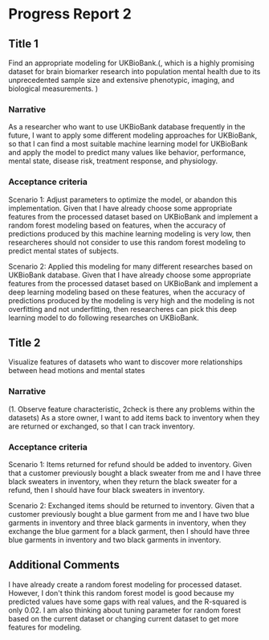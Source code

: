 # Progress Report 2

## Title 1
 Find an appropriate modeling for UKBioBank.(, which is a highly promising dataset for brain biomarker research into population mental health due to its unprecedented sample size and extensive phenotypic, imaging, and biological measurements. )

### Narrative
As a researcher who want to use UKBioBank database frequently in the future,
I want to apply some different modeling approaches for UKBioBank,
so that I can find a most suitable machine learning model for UKBioBank and apply the model to predict many values like behavior, performance, mental state, disease risk, treatment response, and physiology.

### Acceptance criteria
Scenario 1: Adjust parameters to optimize the model, or abandon this implementation.
Given that I have already choose some appropriate features from the processed dataset based on UKBioBank
and implement a random forest modeling based on features,
when the accuracy of predictions produced by this machine learning modeling is very low,
then researcheres should not consider to use this random forest modeling to predict mental states of subjects.

Scenario 2: Applied this modeling for many different researches based on UKBioBank database.
Given that I have already choose some appropriate features from the processed dataset based on UKBioBank
and implement a deep learning modeling based on these features,
when the accuracy of predictions produced by the modeling is very high
and the modeling is not overfitting and not underfitting,
then researcheres can pick this deep learning model to do following researches on UKBioBank.

## Title 2
 Visualize features of datasets
who want to discover more relationships between head motions and mental states
### Narrative
(1.	Observe feature characteristic, 2check is there any problems within the datasets)
As a store owner,
I want to add items back to inventory when they are returned or exchanged,
so that I can track inventory.

### Acceptance criteria
Scenario 1: Items returned for refund should be added to inventory.
Given that a customer previously bought a black sweater from me
and I have three black sweaters in inventory,
when they return the black sweater for a refund,
then I should have four black sweaters in inventory.

Scenario 2: Exchanged items should be returned to inventory.
Given that a customer previously bought a blue garment from me
and I have two blue garments in inventory
and three black garments in inventory,
when they exchange the blue garment for a black garment,
then I should have three blue garments in inventory
and two black garments in inventory.

## Additional Comments
I have already create a random forest modeling for processed dataset. However, I don't think this random forest model is good because my predicted values have some gaps with real values, and the R-squared is only 0.02. I am also thinking about tuning parameter for random forest based on the current dataset or changing current dataset to get more features for modeling.
